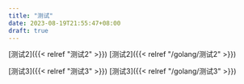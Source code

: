 ```yaml
---
title: "测试"
date: 2023-08-19T21:55:47+08:00
draft: true
---
```


[测试2]({{< relref "测试2" >}})
[测试2]({{< relref "/golang/测试2" >}})

[测试3]({{< relref "测试3" >}})
[测试3]({{< relref "/golang/测试3" >}})
